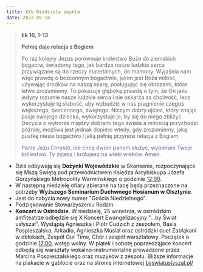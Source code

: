 ```yaml
---
title: XXV Niedziela zwykła
date: 2022-09-18
---
```


> **Łk 16, 1-13**
>
> **Pełnię daje relacja z Bogiem**
>
> Po raz kolejny Jezus porównuje królestwo Boże do ziemskich bogactw, świadomy tego, jak bardzo nasze ludzkie serca przywiązane są do rzeczy materialnych, do mamony. Wyjaśnia nam więc prawdę o bezcennym bogactwie, jakim jest Boża miłość, używając środków na naszą miarę, posługując się obrazami, które łatwo zrozumiemy. To pokazuje głęboką prawdę o tym, że On jako jedyny rozumie nasze ludzkie serca i nie oskarża za chciwość, lecz wykorzystuje tę słabość, aby wzbudzić w nas pragnienie czegoś większego, bezcennego, świętego. Niczym dobry ojciec, który znając pasje swojego dziecka, wykorzystuje je, by się do niego zbliżyć. Decyzja o wyborze między dobrami tego świata a miłością przychodzi później, możliwa jest jednak dopiero wtedy, gdy zrozumiemy, jaką pustkę niesie bogactwo i jaką pełnię przynosi relacja z Bogiem.
>
> <span style="color: #666699;"> Panie Jezu Chryste, nie chcę dwóm panom służyć, wybieram Twoje królestwo. Ty żyjesz i królujesz na wieki wieków. Amen.
> &nbsp;

- Dziś odbywają się **Dożynki Wojewódzkie** w Skansenie, rozpoczynające się Mszą Świętą pod przewodnictwem Księdza Arcybiskupa Józefa Górzyńskiego Metropolity Warmińskiego o godzinie <u>12:00</u>.
- W następną niedzielę ofiary zbierane na tacę będą przeznaczone na potrzeby **Wyższego Seminarium Duchwnego Hosianum w Olsztynie**.
- Jest do nabycia nowy numer "Gościa Niedzielnego".
- Podziękowanie Stowarzyszeniu Rodzin.
- **Koncert w Ostródzie**. W niedzielę, 25 września, w ostródzkim amfiteatrze odbędzie się X Koncert Ewangelizacyjny "...by Świat usłyszał". Wystąpią Agnieszka i Piotr Cudzich z zespołem, Basia Pospieszalska, Arkadio, Agnieszka Musiał oraz ostródzki duet Zabłąkani w obłokach, Zespół Our Time, Chór i zespół warsztatowy. Początek o godzinie <u>17:00</u>, wstęp wolny. W piątek i sobotę poprzedząjace koncert odbędą się warsztaty wokalno-instrumentalne prowadzone przez Marcina Pospieszalskiego oraz muzyków z zespołu. Bliższe informacje na plakacie w gablocie oraz na stronie internetowej [byswiatuslyszal.pl/](http://www.byswiatuslyszal.pl/)
